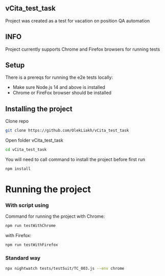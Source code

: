 ## vCita_test_task
Project was created as a test for vacation on position QA automation

## INFO
Project currently supports Chrome and Firefox browsers for running tests

## Setup
There is a prereqs for running the e2e tests locally:
 - Make sure Node.js 14 and above is installed
 - Chrome or FireFox browser should be installed

## Installing the project
Clone repo
```bash
git clone https://github.com/OlekLiakh/vCita_test_task
```
Open folder vCita_test_task
```bash
cd vCita_test_task
```
You will need to call command to install the project before first run
```bash
npm install
```
# Running the project
### With script using
Command for running the project with Chrome:
```bash
npm run testWithChrome
```
with Firefox:
```bash
npm run testWithFirefox
```
### Standard way
```bash
npx nightwatch tests/testSuit/TC_003.js --env chrome
```